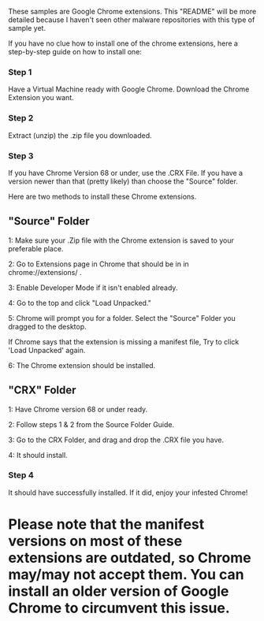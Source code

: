 These samples are Google Chrome extensions. This "README" will be more detailed because I haven't seen other malware repositories with this type of sample yet. 

If you have no clue how to install one of the chrome extensions, here a step-by-step guide on how to install one:

### Step 1

Have a Virtual Machine ready with Google Chrome. Download the Chrome Extension you want.

### Step 2

Extract (unzip) the .zip file you downloaded.

### Step 3

If you have Chrome Version 68 or under, use the .CRX File. If you have a version newer than that (pretty likely) than choose the "Source" folder.

Here are two methods to install these Chrome extensions.

## "Source" Folder

1: Make sure your .Zip file with the Chrome extension is saved to your preferable place.

2: Go to Extensions page in Chrome that should be in in chrome://extensions/ .

3: Enable Developer Mode if it isn't enabled already.

4: Go to the top and click "Load Unpacked."

5: Chrome will prompt you for a folder. Select the "Source" Folder you dragged to the desktop.

If Chrome says that the extension is missing a manifest file, Try to click 'Load Unpacked' again.

6: The Chrome extension should be installed.

## "CRX" Folder

1: Have Chrome version 68 or under ready.

2: Follow steps 1 & 2 from the Source Folder Guide.

3: Go to the CRX Folder, and drag and drop the .CRX file you have.

4: It should install.

### Step 4

It should have successfully installed. If it did, enjoy your infested Chrome!

# Please note that the manifest versions on most of these extensions are outdated, so Chrome may/may not accept them. You can install an older version of Google Chrome to circumvent this issue.
